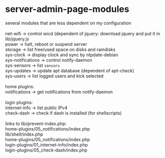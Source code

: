 # server-admin-page-modules
several modules that are less dependent on my configuration<br><br>
net-wifi -> control wicd (dependent of jquery: download jquery and put it in lib/jquery.js<br>
power -> halt, reboot or suspend server<br>
storage -> list free/used space on disks and ramdisks<br>
sys-clock -> display clock and sync by ntpdate-debian<br>
sys-notifications -> control notify-daemon<br>
sys-sensors -> list `sensors`<br>
sys-updates -> update apt database (dependent of apt-check)<br>
sys-users -> list logged users and kick selected<br><br>
home plugins:<br>
notifications -> get notifications from notify-daemon<br><br>
login plugins:<br>
internet-info -> list public IPv4<br>
check-dash -> check if dash is installed (for shellscripts)<br><br>
links to lib/prevent-index.php:<br>
home-plugins/05_notifications/index.php<br>
lib/shell/index.php<br>
home-plugins/05_notifications/index.php<br>
login-plugins/01_internet-info/index.php<br>
login-plugins/05_check-dash/index.php
